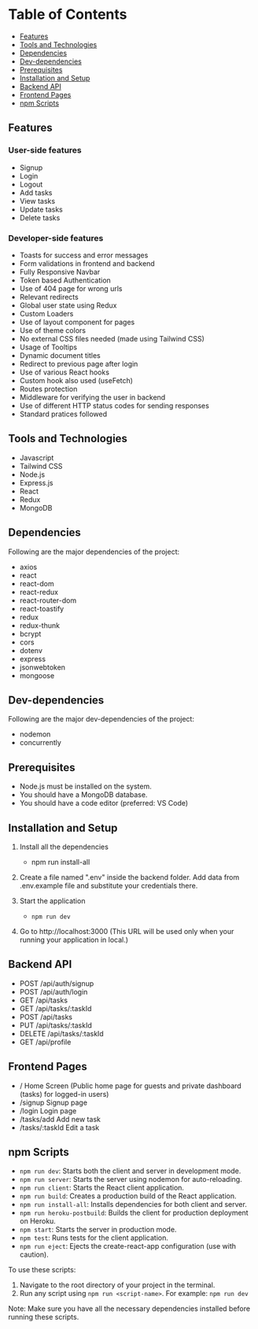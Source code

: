 # Table of Contents
- [Features](#features)
- [Tools and Technologies](#tools-and-technologies)
- [Dependencies](#dependencies)
- [Dev-dependencies](#dev-dependencies)
- [Prerequisites](#prerequisites)
- [Installation and Setup](#installation-and-setup)
- [Backend API](#backend-api)
- [Frontend Pages](#frontend-pages)
- [npm Scripts](#npm-scripts)

## Features

### User-side features
- Signup
- Login
- Logout
- Add tasks
- View tasks
- Update tasks
- Delete tasks

### Developer-side features
- Toasts for success and error messages
- Form validations in frontend and backend
- Fully Responsive Navbar
- Token based Authentication
- Use of 404 page for wrong urls
- Relevant redirects
- Global user state using Redux
- Custom Loaders
- Use of layout component for pages
- Use of theme colors
- No external CSS files needed (made using Tailwind CSS)
- Usage of Tooltips
- Dynamic document titles
- Redirect to previous page after login
- Use of various React hooks
- Custom hook also used (useFetch)
- Routes protection
- Middleware for verifying the user in backend
- Use of different HTTP status codes for sending responses
- Standard pratices followed

## Tools and Technologies
- Javascript
- Tailwind CSS
- Node.js
- Express.js
- React
- Redux
- MongoDB

## Dependencies
Following are the major dependencies of the project:
- axios
- react
- react-dom
- react-redux
- react-router-dom
- react-toastify
- redux
- redux-thunk
- bcrypt
- cors
- dotenv
- express
- jsonwebtoken
- mongoose

## Dev-dependencies
Following are the major dev-dependencies of the project:
- nodemon
- concurrently

## Prerequisites
- Node.js must be installed on the system.
- You should have a MongoDB database.
- You should have a code editor (preferred: VS Code)

## Installation and Setup
1. Install all the dependencies
   - npm run install-all
     
2. Create a file named ".env" inside the backend folder. Add data from .env.example file and substitute your credentials there.

3. Start the application
   - `npm run dev`

4. Go to http://localhost:3000 (This URL will be used only when your running your application in local.)

## Backend API
- POST     /api/auth/signup
- POST     /api/auth/login
- GET      /api/tasks
- GET      /api/tasks/:taskId
- POST     /api/tasks
- PUT      /api/tasks/:taskId
- DELETE   /api/tasks/:taskId
- GET      /api/profile

## Frontend Pages
- /                 Home Screen (Public home page for guests and private dashboard (tasks) for logged-in users)
- /signup           Signup page
- /login            Login page
- /tasks/add        Add new task
- /tasks/:taskId    Edit a task

## npm Scripts

- `npm run dev`: Starts both the client and server in development mode.
- `npm run server`: Starts the server using nodemon for auto-reloading.
- `npm run client`: Starts the React client application.
- `npm run build`: Creates a production build of the React application.
- `npm run install-all`: Installs dependencies for both client and server.
- `npm run heroku-postbuild`: Builds the client for production deployment on Heroku.
- `npm start`: Starts the server in production mode.
- `npm test`: Runs tests for the client application.
- `npm run eject`: Ejects the create-react-app configuration (use with caution).

To use these scripts:

1. Navigate to the root directory of your project in the terminal.
2. Run any script using `npm run <script-name>`. For example: `npm run dev`

Note: Make sure you have all the necessary dependencies installed before running these scripts.

